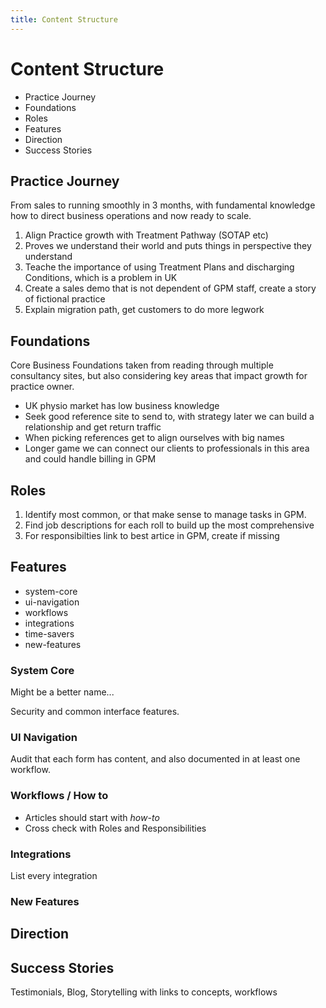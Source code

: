 ```yaml
---
title: Content Structure
---
```


# Content Structure

- Practice Journey
- Foundations
- Roles
- Features
- Direction
- Success Stories

## Practice Journey

From sales to running smoothly in 3 months, with fundamental knowledge how to direct business operations and now ready to scale.

1. Align Practice growth with Treatment Pathway (SOTAP etc)
2. Proves we understand their world and puts things in perspective they understand
3. Teache the importance of using Treatment Plans and discharging Conditions, which is a problem in UK
4. Create a sales demo that is not dependent of GPM staff, create a story of fictional practice
5. Explain migration path, get customers to do more legwork

## Foundations

Core Business Foundations taken from reading through multiple consultancy sites, but also considering key areas that impact growth for practice owner.

- UK physio market has low business knowledge
- Seek good reference site to send to, with strategy later we can build a relationship and get return traffic
- When picking references get to align ourselves with big names
- Longer game we can connect our clients to professionals in this area and could handle billing in GPM

## Roles

1. Identify most common, or that make sense to manage tasks in GPM.
2. Find job descriptions for each roll to build up the most comprehensive
3. For responsibilties link to best artice in GPM, create if missing

## Features

- system-core
- ui-navigation
- workflows
- integrations
- time-savers
- new-features

### System Core

Might be a better name...

Security and common interface features.

### UI Navigation

Audit that each form has content, and also documented in at least one workflow.

### Workflows / How to

- Articles should start with _how-to_
- Cross check with Roles and Responsibilities

### Integrations

List every integration

### New Features

## Direction

## Success Stories

Testimonials, Blog, Storytelling with links to concepts, workflows
